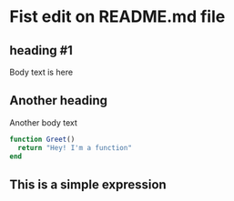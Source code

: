 # Fist edit on README.md file
## heading #1
Body text is here
## Another heading
Another body text

```julia
function Greet()
  return "Hey! I'm a function"
end
```
This is a simple expression
---
